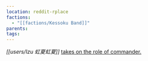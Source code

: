 ```yaml
---
location: reddit-rplace
factions:
  - "[[factions/Kessoku Band]]"
parents: 
tags: 
---
```

*[[users/Izu 虹夏虹夏]]* [takes on the role of commander.](https://discord.com/channels/1093664259273130084/1131230952119615600/1131429870963011585)
